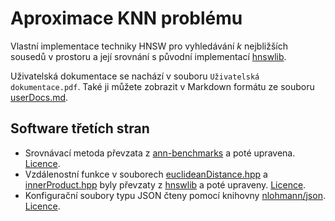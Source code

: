 # Aproximace KNN problému

Vlastní implementace techniky HNSW pro vyhledávání *k* nejbližších sousedů v prostoru a její srovnání s původní implementací [hnswlib](https://github.com/nmslib/hnswlib/tree/7cc0ecbd43723418f43b8e73a46debbbc3940346).

Uživatelská dokumentace se nachází v souboru `Uživatelská dokumentace.pdf`. Také ji můžete zobrazit v Markdown formátu ze souboru [userDocs.md](src/userDocs/userDocs.md).

## Software třetích stran
- Srovnávací metoda převzata z [ann-benchmarks](https://github.com/erikbern/ann-benchmarks/tree/2b40b3ea988c77822cbe3a1df2b8d047805a2282) a poté upravena. [Licence](src/benchmarks/LICENSE_ann-benchmarks).
- Vzdálenostní funkce v souborech [euclideanDistance.hpp](src/index/chm/euclideanDistance.hpp) a [innerProduct.hpp](src/index/chm/innerProduct.hpp) byly převzaty z [hnswlib](https://github.com/nmslib/hnswlib/tree/7cc0ecbd43723418f43b8e73a46debbbc3940346) a poté upraveny. [Licence](src/index/LICENSE_hnswlib).
- Konfigurační soubory typu JSON čteny pomocí knihovny [nlohmann/json](https://github.com/nlohmann/json/tree/a94430615d8360272151f602b8c9eeb58509ecde). [Licence](src/index/libs/json.hpp).
